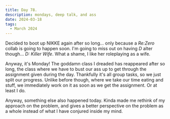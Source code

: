 ```yaml
---
title: Day 78.
description: mondays, deep talk, and ass
date: 2024-03-18
tags: 
  - March 2024
---
```


Decided to boot up NIKKE again after so long... only because a *Re:Zero* collab is going to happen soon. I'm going to miss out on having *D* alter though... *D: Killer Wife*. What a shame, I like her roleplaying as a wife.

Anyway, it's Monday! The goddamn class I dreaded has reappeared after so long, the class where we have to bust our ass up to get through the assignment given during the day. Thankfully it's all group tasks, so we just split our progress. Unlike before though, where we take our time eating and stuff, we immediately work on it as soon as we get the assignment. Or at least I do.

Anyway, something else also happened today. Kinda made me rethink of my approach on the problem, and gives a better perspective on the problem as a whole instead of what I have conjured inside my mind. 